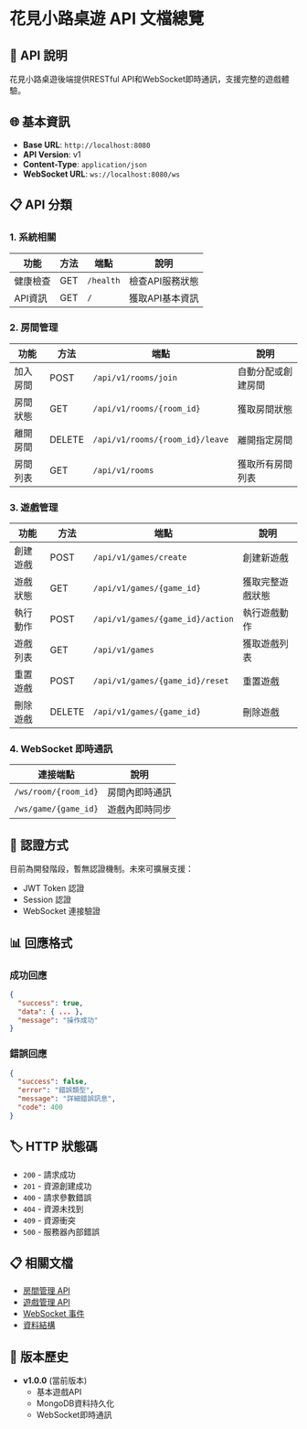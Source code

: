 # 花見小路桌遊 API 文檔總覽

## 📝 API 說明
花見小路桌遊後端提供RESTful API和WebSocket即時通訊，支援完整的遊戲體驗。

## 🌐 基本資訊
- **Base URL**: `http://localhost:8080`
- **API Version**: v1
- **Content-Type**: `application/json`
- **WebSocket URL**: `ws://localhost:8080/ws`

## 📋 API 分類

### 1. 系統相關
| 功能 | 方法 | 端點 | 說明 |
|------|------|------|------|
| 健康檢查 | GET | `/health` | 檢查API服務狀態 |
| API資訊 | GET | `/` | 獲取API基本資訊 |

### 2. 房間管理
| 功能 | 方法 | 端點 | 說明 |
|------|------|------|------|
| 加入房間 | POST | `/api/v1/rooms/join` | 自動分配或創建房間 |
| 房間狀態 | GET | `/api/v1/rooms/{room_id}` | 獲取房間狀態 |
| 離開房間 | DELETE | `/api/v1/rooms/{room_id}/leave` | 離開指定房間 |
| 房間列表 | GET | `/api/v1/rooms` | 獲取所有房間列表 |

### 3. 遊戲管理
| 功能 | 方法 | 端點 | 說明 |
|------|------|------|------|
| 創建遊戲 | POST | `/api/v1/games/create` | 創建新遊戲 |
| 遊戲狀態 | GET | `/api/v1/games/{game_id}` | 獲取完整遊戲狀態 |
| 執行動作 | POST | `/api/v1/games/{game_id}/action` | 執行遊戲動作 |
| 遊戲列表 | GET | `/api/v1/games` | 獲取遊戲列表 |
| 重置遊戲 | POST | `/api/v1/games/{game_id}/reset` | 重置遊戲 |
| 刪除遊戲 | DELETE | `/api/v1/games/{game_id}` | 刪除遊戲 |

### 4. WebSocket 即時通訊
| 連接端點 | 說明 |
|----------|------|
| `/ws/room/{room_id}` | 房間內即時通訊 |
| `/ws/game/{game_id}` | 遊戲內即時同步 |

## 🔐 認證方式
目前為開發階段，暫無認證機制。未來可擴展支援：
- JWT Token 認證
- Session 認證
- WebSocket 連接驗證

## 📊 回應格式

### 成功回應
```json
{
  "success": true,
  "data": { ... },
  "message": "操作成功"
}
```

### 錯誤回應
```json
{
  "success": false,
  "error": "錯誤類型",
  "message": "詳細錯誤訊息",
  "code": 400
}
```

## 🏷️ HTTP 狀態碼
- `200` - 請求成功
- `201` - 資源創建成功
- `400` - 請求參數錯誤
- `404` - 資源未找到
- `409` - 資源衝突
- `500` - 服務器內部錯誤

## 📋 相關文檔
- [房間管理 API](./rooms.md)
- [遊戲管理 API](./games.md)
- [WebSocket 事件](./websocket.md)
- [資料結構](./schemas.md)

## 🔄 版本歷史
- **v1.0.0** (當前版本)
  - 基本遊戲API
  - MongoDB資料持久化
  - WebSocket即時通訊